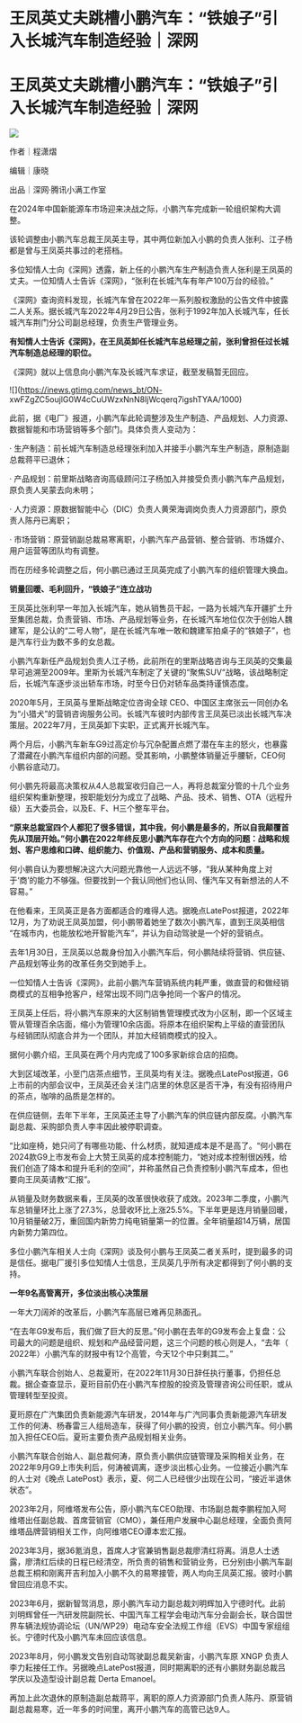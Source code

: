 # 王凤英丈夫跳槽小鹏汽车：“铁娘子”引入长城汽车制造经验｜深网

# 王凤英丈夫跳槽小鹏汽车：“铁娘子”引入长城汽车制造经验｜深网

![](https://inews.gtimg.com/news_bt/O3qV3RUNV_j3hJRh2T831MIvNkdgB7TgCnLeROz9pkNdYAA/1000)

作者｜程潇熠

编辑｜康晓

出品｜深网·腾讯小满工作室

在2024年中国新能源车市场迎来决战之际，小鹏汽车完成新一轮组织架构大调整。

该轮调整由小鹏汽车总裁王凤英主导，其中两位新加入小鹏的负责人张利、江子杨都是曾与王凤英共事过的老搭档。

多位知情人士向《深网》透露，新上任的小鹏汽车生产制造负责人张利是王凤英的丈夫。一位知情人士告诉《深网》，“张利在长城汽车有年产100万台的经验。”

《深网》查询资料发现，长城汽车曾在2022年一系列股权激励的公告文件中披露二人关系。据长城汽车2022年4月29日公告，张利于1992年加入长城汽车，任长城汽车荆门分公司副总经理，负责生产管理业务。

**有知情人士告诉《深网》，在王凤英卸任长城汽车总经理之前，张利曾担任过长城汽车制造总经理的职位。**

《深网》就以上信息向小鹏汽车及长城汽车求证，截至发稿暂无回应。

![](https://inews.gtimg.com/news_bt/ON-
xwFZgZC5oujlG0W4cCuUWzxNnN8IjWcqerq7igshTYAA/1000)

此前，据《电厂》报道，小鹏汽车此轮调整涉及生产制造、产品规划、人力资源、数据智能和市场营销等多个部门。具体负责人变动为：

· 生产制造：前长城汽车制造总经理张利加入并接手小鹏汽车生产制造，原制造副总裁蒋平已退休；

· 产品规划：前里斯战略咨询高级顾问江子杨加入并接受负责小鹏汽车产品规划，原负责人吴蒙去向未明；

· 人力资源：原数据智能中心（DIC）负责人黄荣海调岗负责人力资源部门，原负责人陈丹已离职；

· 市场营销：原营销副总裁易寒离职，小鹏汽车产品营销、整合营销、市场媒介、用户运营等团队均有调整。

而在历经多轮调整之后，何小鹏已通过王凤英完成了小鹏汽车的组织管理大换血。

**销量回暖、毛利回升，“铁娘子”连立战功**

王凤英比张利早一年加入长城汽车，她从销售员干起，一路为长城汽车开疆扩土升至集团总裁，负责营销、市场、产品规划等业务，在长城汽车地位仅次于创始人魏建军，是公认的“二号人物”，是在长城汽车唯一敢和魏建军拍桌子的“铁娘子”，也是汽车行业为数不多的女总裁。

小鹏汽车新任产品规划负责人江子杨，此前所在的里斯战略咨询与王凤英的交集最早可追溯至2009年。里斯为长城汽车制定了关键的“聚焦SUV“战略，该战略制定后，长城汽车逐步淡出轿车市场，时至今日仍对轿车品类持谨慎态度。

2020年5月，王凤英与里斯战略定位咨询全球
CEO、中国区主席张云一同创办名为“小猎犬”的营销咨询服务公司。长城汽车彼时内部传言王凤英已淡出长城汽车决策层。2022年7月，王凤英卸下实职，正式离开长城汽车。

两个月后，小鹏汽车新车G9过高定价与冗杂配置点燃了潜在车主的怒火，也暴露了潜藏在小鹏汽车组织内部的问题。受其影响，小鹏整体销量近乎腰斩，CEO何小鹏谷底动刀。

何小鹏先将最高决策权从4人总裁室收归自己一人，再将总裁室分管的十几个业务组织架构重新整理，按职能划分为成立了战略、产品、技术、销售、OTA（远程升级）五大委员会，以及E、F、H三个整车平台。

**“原来总裁室四个人都犯了很多错误，其中我，何小鹏是最多的，所以自我颠覆首先从顶层开始。”何小鹏在2022年终反思小鹏汽车存在六个方向的问题：战略和规划、客户思维和口碑、组织能力、价值观、产品和营销服务、成本和质量。**

何小鹏自认为要想解决这六大问题光靠他一人远远不够，“我从某种角度上对于‘商’的能力不够强。但要找到一个我认同他们也认同、懂汽车又有新想法的人不容易。”

在他看来，王凤英正是各方面都适合的难得人选。据晚点LatePost报道，2022年12月，为了劝说王凤英加盟，何小鹏带着她坐了数次小鹏汽车，直到王凤英相信
“在城市内，也能放松地开智能汽车”，并认为自动驾驶是一个好的营销点。

去年1月30日，王凤英以总裁身份加入小鹏汽车后，何小鹏陆续将营销、供应链、产品规划等业务的改革任务交到她手上。

一位知情人士告诉《深网》，此前小鹏汽车营销系统内耗严重，做直营的和做经销商模式的互相争抢客户，经常出现不同门店争抢同一个客户的情况。

王凤英上任后，将小鹏汽车原来的大区制销售管理模式改为小区制，即一个区域主管从管理百余店面，缩小为管理10余店面。将原本在组织架构上平级的直营团队与经销团队彻底合并为一个团队，并加大经销商模式的投入。

据何小鹏介绍，王凤英在两个月内完成了100多家新综合店的招商。

大到区域改革，小至门店茶点细节，王凤英均有关注。据晚点LatePost报道，G6
上市前的内部会议中，王凤英还会关注门店里的休息区是否干净，有没有招待用户的茶点，咖啡的品质是怎样的。

在供应链侧，去年下半年，王凤英还主导了小鹏汽车的供应链内部反腐。小鹏汽车副总裁、采购部负责人李丰因此被停职调查。

“比如座椅，她只问了有哪些功能、什么材质，就知道成本是不是高了。“何小鹏在2024款G9上市发布会上大赞王凤英的成本控制能力，“她对成本控制很凶残，给我们创造了降本和提升毛利的空间”，并称虽然自己负责控制小鹏汽车成本，但也要向王凤英请教“汇报”。

从销量及财务数据来看，王凤英的改革很快收获了成效。2023年二季度，小鹏汽车总销量环比上涨了27.3%，总营收环比上涨25.5%。下半年更是连月销量回暖，10月销量破2万，重回国内新势力纯电销量第一的位置。全年销量超14万辆，居国内新势力第四位。

多位小鹏汽车相关人士向《深网》谈及何小鹏与王凤英二者关系时，提到最多的词是信任。据电厂援引多位知情人士信息，王凤英几乎所有决定都得到了何小鹏的支持。

**一年9名高管离开，多位淡出核心决策层**

一年大刀阔斧的改革后，小鹏汽车高层已难再见熟面孔。

“在去年G9发布后，我们做了巨大的反思。”何小鹏在去年的G9发布会上复盘：公司最大的问题是组织、规划和产品经营问题，这三个问题的核心则是人，“去年（
2022年）小鹏汽车的财报中有12个高管，今天12个中只剩其二。”

小鹏汽车联合创始人、总裁夏珩，在2022年11月30日辞任执行董事，仍担任总裁。据企查查显示，夏珩目前仍在小鹏汽车控股的投资及管理咨询公司任职，或从管理转型至投资。

夏珩原在广汽集团负责新能源汽车研发，2014年与广汽同事负责新能源汽车研发工作的何涛、杨春雷三人组局造车，获得了何小鹏的投资，创立小鹏汽车。何小鹏加入担任CEO后。夏珩主要负责产品规划相关业务。

小鹏汽车联合创始人、副总裁何涛，原负责小鹏供应链管理及采购相关业务，在2022年9月G9上市失利后，何涛被调离，逐步淡出核心业务。一位接近小鹏汽车的人士对《晚点
LatePost》表示，夏、何二人已经很少出现在公司，“接近半退休状态”。

2023年2月，阿维塔发布公告，原小鹏汽车CEO助理、市场副总裁李鹏程加入阿维塔出任副总裁、首席营销官（CMO），兼任用户发展中心副总经理，全面负责阿维塔品牌营销相关工作，向阿维塔CEO谭本宏汇报。

2023年3月，据36氪消息，首席人才官兼销售副总裁廖清红将离。消息人士透露，廖清红后续的日程已经清空，所负责的销售和营销业务，已分别由小鹏汽车副总裁王桐和刚离开吉利加入小鹏不久的易寒接管，两人均向王凤英汇报。彼时小鹏曾回应消息不实。

2023年6月，据新智驾消息，原小鹏汽车动力副总裁刘明辉加入宁德时代。此前刘明辉曾任一汽研发院副院长、中国汽车工程学会电动汽车分会副会长，联合国世界车辆法规协调论坛（UN/WP29）电动车安全法规工作组（EVS）中国专家组组长。宁德时代及小鹏汽车未回应该信息。

2023年8月，何小鹏发文告别自动驾驶副总裁吴新宙，小鹏汽车原 XNGP
负责人李力耘接任工作。另据晚点LatePost报道，同时期离职的还有小鹏财务副总裁吕学庆以及造型设计副总裁 Derta Emanoel。

再加上此次退休的原制造副总裁蒋平，离职的原人力资源部门负责人陈丹、原营销副总裁易寒，近一年多的时间里，离开小鹏汽车的高管已达9人。

